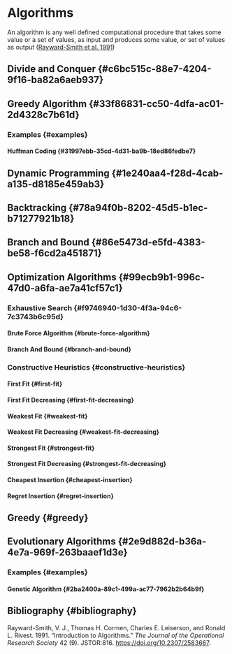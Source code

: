 # Algorithms


An algorithm is any well defined computational procedure that takes some value or a set of values, as input and produces some value, or set of values as output ([Rayward-Smith et al. 1991](#org-target--citeproc-bib-item-1))


## Divide and Conquer {#c6bc515c-88e7-4204-9f16-ba82a6aeb937}


## Greedy Algorithm {#33f86831-cc50-4dfa-ac01-2d4328c7b61d}


### Examples {#examples}


#### Huffman Coding {#31997ebb-35cd-4d31-ba9b-18ed86fedbe7}


## Dynamic Programming {#1e240aa4-f28d-4cab-a135-d8185e459ab3}


## Backtracking {#78a94f0b-8202-45d5-b1ec-b71277921b18}


## Branch and Bound {#86e5473d-e5fd-4383-be58-f6cd2a451871}


## Optimization Algorithms {#99ecb9b1-996c-47d0-a6fa-ae7a41cf57c1}


### Exhaustive Search {#f9746940-1d30-4f3a-94c6-7c3743b6c95d}


#### Brute Force Algorithm {#brute-force-algorithm}


#### Branch And Bound {#branch-and-bound}


### Constructive Heuristics {#constructive-heuristics}


#### First Fit {#first-fit}


#### First Fit Decreasing {#first-fit-decreasing}


#### Weakest Fit {#weakest-fit}


#### Weakest Fit Decreasing {#weakest-fit-decreasing}


#### Strongest Fit {#strongest-fit}


#### Strongest Fit Decreasing {#strongest-fit-decreasing}


#### Cheapest Insertion {#cheapest-insertion}


#### Regret Insertion {#regret-insertion}


## Greedy {#greedy}


## Evolutionary Algorithms {#2e9d882d-b36a-4e7a-969f-263baaef1d3e}


### Examples {#examples}


#### Genetic Algorithm {#2ba2400a-89c1-499a-ac77-7962b2b64b9f}


## Bibliography {#bibliography}

<span class="org-target" id="org-target--citeproc-bib-item-1"></span>Rayward-Smith, V. J., Thomas H. Cormen, Charles E. Leiserson, and Ronald L. Rivest. 1991. “Introduction to Algorithms.” _The Journal of the Operational Research Society_ 42 (9). JSTOR:816. <https://doi.org/10.2307/2583667>.
